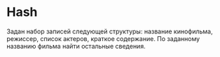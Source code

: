 # Hash
Задан набор записей следующей структуры: название кинофильма, режиссер, список актеров, краткое содержание. По заданному названию фильма найти остальные сведения.
